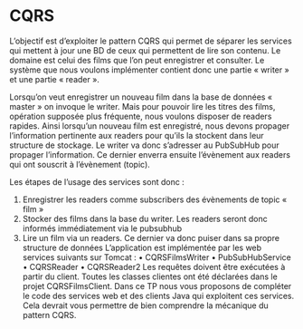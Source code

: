 # CQRS

L’objectif est d’exploiter le pattern CQRS qui permet de séparer les services qui mettent à jour une BD de ceux qui permettent de lire son contenu.
Le domaine est celui des films que l’on peut enregistrer et consulter. 
Le système que nous voulons implémenter contient donc une partie « writer » et une partie « reader ».

Lorsqu’on veut enregistrer un nouveau film dans la base de données « master » on invoque le writer. Mais pour pouvoir lire les titres des films, 
opération supposée plus fréquente, nous voulons disposer de readers rapides. Ainsi lorsqu’un nouveau film est
enregistré, nous devons propager l’information pertinente aux readers pour qu’ils la stockent dans leur structure de stockage. Le writer va donc s’adresser au PubSubHub pour propager l’information. Ce dernier enverra ensuite l’évènement aux readers qui ont
souscrit à l’évènement (topic).

Les étapes de l’usage des services sont donc :
1) Enregistrer les readers comme subscribers des évènements de topic « film »
2) Stocker des films dans la base du writer. Les readers seront donc informés
immédiatement via le pubsubhub
3) Lire un film via un readers. Ce dernier va donc puiser dans sa propre structure de
données
L’application est implémentée par les web services suivants sur Tomcat :
• CQRSFilmsWriter
• PubSubHubService
• CQRSReader
• CQRSReader2
Les requêtes doivent être exécutées à partir du client. Toutes les classes clientes ont été
déclarées dans le projet CQRSFilmsClient. Dans ce TP nous vous proposons de compléter
le code des services web et des clients Java qui exploitent ces services. Cela devrait vous
permettre de bien comprendre la mécanique du pattern CQRS.
